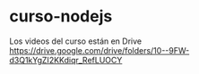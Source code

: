 # curso-nodejs

Los videos del curso están en Drive
https://drive.google.com/drive/folders/10--9FW-d3Q1kYgZI2KKdiqr_RefLUOCY
